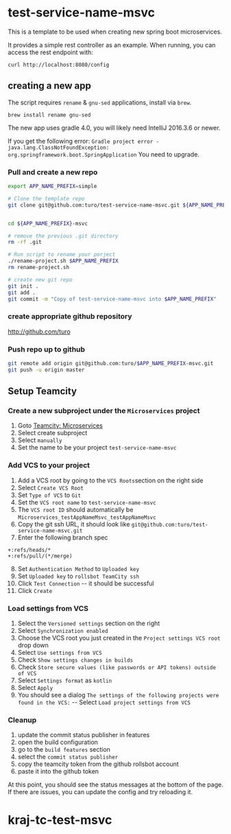 # test-service-name-msvc

This is a template to be used when creating new spring boot microservices.

It provides a simple rest controller as an example.  When running, you can access the rest endpoint with:

```
curl http://localhost:8080/config
```

## creating a new app

The script requires `rename` & `gnu-sed` applications, install via `brew`.
```
brew install rename gnu-sed

```

The new app uses gradle 4.0, you will likely need IntelliJ 2016.3.6 or newer.

If you get the following error:
`Gradle project error - java.lang.ClassNotFoundException: org.springframework.boot.SpringApplication`
You need to upgrade.

### Pull and create a new repo
```bash
export APP_NAME_PREFIX=simple

# Clone the template repo
git clone git@github.com:turo/test-service-name-msvc.git ${APP_NAME_PREFIX}-msvc


cd ${APP_NAME_PREFIX}-msvc

# remove the previous .git directory
rm -rf .git

# Run script to rename your porject
./rename-project.sh $APP_NAME_PREFIX
rm rename-project.sh

# create new git repo
git init .
git add .
git commit -m "Copy of test-service-name-msvc into $APP_NAME_PREFIX"
```

### create appropriate github repository
http://github.com/turo

### Push repo up to github
```bash
git remote add origin git@github.com:turo/$APP_NAME_PREFIX-msvc.git
git push -u origin master
```

## Setup Teamcity

### Create a new subproject under the `Microservices` project

1. Goto [Teamcity: Microservices](https://teamcity.rr.mu/admin/editProject.html?projectId=Microservices)
2. Select create subproject
3. Select `manually`
4. Set the name to be your project `test-service-name-msvc`

### Add VCS to your project
1. Add a VCS root by going to the `VCS Roots`section on the right side
2. Select `Create VCS Root`
3. Set `Type of VCS` to `Git`
4. Set the `VCS root name` to `test-service-name-msvc`
5.  The `VCS root ID` should automatically be `Microservices_testAppNameMsvc_testAppNameMsvc`
6. Copy the git ssh URL, it should look like `git@github.com:turo/test-service-name-msvc.git`
7. Enter the following branch spec
```
+:refs/heads/*
+:refs/pull/(*/merge)
```
8. Set `Authentication Method` to `Uploaded key`
9. Set `Uploaded key` to `rollsbot TeamCity ssh`
10. Click `Test Connection` -- it should be successful
11. Click `Create`

### Load settings from VCS
1. Select the `Versioned settings` section on the right
2. Select `Synchronization enabled`
3. Choose the VCS root you just created in the `Project settings VCS root` drop down
4. Select `Use settings from VCS`
5. Check `Show settings changes in builds`
6. Check `Store secure values (like passwords or API tokens) outside of VCS`
7. Select `Settings format` as `kotlin`
8. Select `Apply`
9. You should see a dialog `The settings of the following projects were found in the VCS:` -- Select `Load project settings from VCS`

### Cleanup
1. update the commit status publisher in features
2. open the build configuration
3. go to the `build features` section
4. select the `commit status publisher`
5. copy the teamcity token from the github rollsbot account
6. paste it into the github token

At this point, you should see the status messages at the bottom of the page. If there are issues, you can update the config and try reloading it.
# kraj-tc-test-msvc
